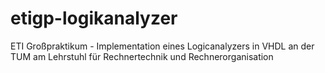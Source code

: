 etigp-logikanalyzer
===================

ETI Großpraktikum - Implementation eines Logicanalyzers in VHDL an der TUM am
Lehrstuhl für Rechnertechnik und Rechnerorganisation
